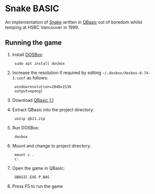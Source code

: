 # Snake BASIC

An implementation of [Snake](https://en.wikipedia.org/wiki/Snake_(video_game_genre)) written in [QBasic](https://en.wikipedia.org/wiki/QBasic) out of boredom whilst temping at HSBC Vancouver in 1999.

## Running the game

1. Install [DOSBox](https://www.dosbox.com/):

        sudo apt install dosbox
        
1. Increase the resolution if required by editing `~/.dosbox/dosbox-0.74-3.conf` as follows:

    	windowresolution=2048x1536
    	output=opengl

1. Download [QBasic 1.1](https://www.qbasic.net/en/qbasic-downloads/compiler/qbasic-interpreter.htm)
1. Extract QBasic into the project directory:

        unzip qb11.zip

1. Run DOSBox:

        dosbox

1. Mount and change to project directory:

        mount c .
        c:

1. Open the game in QBasic:

        QBASIC.EXE P.BAS
        
1. Press F5 to run the game
